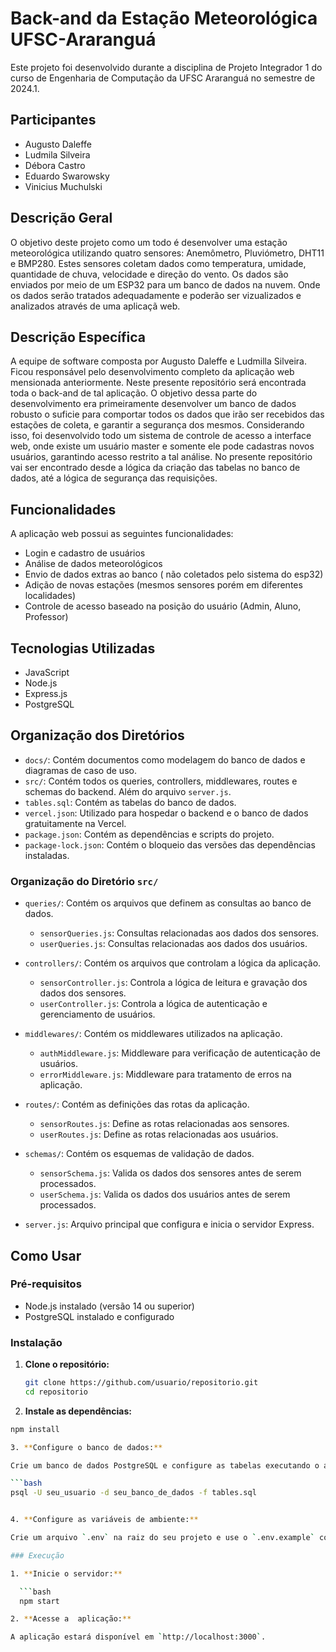 # Back-and da Estação Meteorológica UFSC-Araranguá

Este projeto foi desenvolvido durante a disciplina de Projeto Integrador 1 do curso de Engenharia de Computação da UFSC Araranguá no semestre de 2024.1. 

## Participantes

- Augusto Daleffe
- Ludmila Silveira
- Débora Castro
- Eduardo Swarowsky
- Vinicius Muchulski

## Descrição Geral

O objetivo deste projeto como um todo é desenvolver uma estação meteorológica utilizando quatro sensores: Anemômetro, Pluviómetro, DHT11 e BMP280. Estes sensores coletam dados como temperatura, umidade, quantidade de chuva, velocidade e direção do vento. Os dados são enviados por meio de um ESP32 para um banco de dados na nuvem. Onde os dados serão tratados adequadamente e poderão ser vizualizados e analizados através de uma aplicaçã web.

## Descrição Específica

A equipe de software composta por Augusto Daleffe e Ludmilla Silveira. Ficou responsável pelo desenvolvimento completo da aplicação web mensionada anteriormente. Neste presente repositório será encontrada toda o back-and de tal aplicação.
O objetivo dessa parte do desenvolvimento era primeiramente desenvolver um banco de dados robusto o suficie para comportar todos os dados que irão ser recebidos das estações de coleta, e garantir a segurança dos mesmos. 
Considerando isso, foi desenvolvido todo um sistema de controle de acesso a interface web, onde existe um usuário master e somente ele pode cadastras novos usuários, garantindo acesso restrito a tal análise.
No presente repositório vai ser encontrado desde a lógica da criação das tabelas no banco de dados, até a lógica de segurança das requisições. 

## Funcionalidades

A aplicação web possui as seguintes funcionalidades:

- Login e cadastro de usuários
- Análise de dados meteorológicos
- Envio de dados extras ao banco ( não coletados pelo sistema do esp32)
- Adição de novas estações (mesmos sensores porém em diferentes localidades)
- Controle de acesso baseado na posição do usuário (Admin, Aluno, Professor)

## Tecnologias Utilizadas

- JavaScript
- Node.js
- Express.js
- PostgreSQL

## Organização dos Diretórios

- `docs/`: Contém documentos como modelagem do banco de dados e diagramas de caso de uso.
- `src/`: Contém todos os queries, controllers, middlewares, routes e schemas do backend. Além do arquivo `server.js`.
- `tables.sql`: Contém as tabelas do banco de dados.
- `vercel.json`: Utilizado para hospedar o backend e o banco de dados gratuitamente na Vercel.
- `package.json`: Contém as dependências e scripts do projeto.
- `package-lock.json`: Contém o bloqueio das versões das dependências instaladas.

### Organização do Diretório `src/`

- `queries/`: Contém os arquivos que definem as consultas ao banco de dados.
  - `sensorQueries.js`: Consultas relacionadas aos dados dos sensores.
  - `userQueries.js`: Consultas relacionadas aos dados dos usuários.
  
- `controllers/`: Contém os arquivos que controlam a lógica da aplicação.
  - `sensorController.js`: Controla a lógica de leitura e gravação dos dados dos sensores.
  - `userController.js`: Controla a lógica de autenticação e gerenciamento de usuários.
  
- `middlewares/`: Contém os middlewares utilizados na aplicação.
  - `authMiddleware.js`: Middleware para verificação de autenticação de usuários.
  - `errorMiddleware.js`: Middleware para tratamento de erros na aplicação.
  
- `routes/`: Contém as definições das rotas da aplicação.
  - `sensorRoutes.js`: Define as rotas relacionadas aos sensores.
  - `userRoutes.js`: Define as rotas relacionadas aos usuários.
  
- `schemas/`: Contém os esquemas de validação de dados.
  - `sensorSchema.js`: Valida os dados dos sensores antes de serem processados.
  - `userSchema.js`: Valida os dados dos usuários antes de serem processados.
  
- `server.js`: Arquivo principal que configura e inicia o servidor Express.

## Como Usar

### Pré-requisitos

- Node.js instalado (versão 14 ou superior)
- PostgreSQL instalado e configurado

### Instalação

1. **Clone o repositório:**

   ```bash
   git clone https://github.com/usuario/repositorio.git
   cd repositorio

2. **Instale as dependências:**

```bash
npm install

3. **Configure o banco de dados:**

Crie um banco de dados PostgreSQL e configure as tabelas executando o arquivo `tables.sql`

```bash
psql -U seu_usuario -d seu_banco_de_dados -f tables.sql


4. **Configure as variáveis de ambiente:**

Crie um arquivo `.env` na raiz do seu projeto e use o `.env.example` como inspiração

### Execução

1. **Inicie o servidor:**

  ```bash
  npm start

2. **Acesse a  aplicação:**

A aplicação estará disponível em `http://localhost:3000`.


